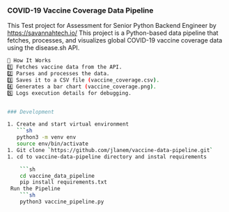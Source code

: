  
### COVID-19 Vaccine Coverage Data Pipeline

This Test project for Assessment for Senior Python Backend Engineer by https://savannahtech.io/
This project  is a Python-based data pipeline that fetches,
processes, and visualizes global COVID-19 vaccine coverage data using the disease.sh API.
```sh
🔹 How It Works
1️⃣ Fetches vaccine data from the API.
2️⃣ Parses and processes the data.
3️⃣ Saves it to a CSV file (vaccine_coverage.csv).
4️⃣ Generates a bar chart (vaccine_coverage.png).
5️⃣ Logs execution details for debugging.


### Development

1. Create and start virtual environment
   ```sh
   python3 -m venv env
   source env/bin/activate
1. Git clone `https://github.com/jlanem/vaccine-data-pipeline.git` 
1. cd to vaccine-data-pipeline directory and instal requirements

    ```sh
    cd vaccine_data_pipeline
    pip install requirements.txt
 Run the Pipeline
    ```sh
    python3 vaccine_pipeline.py
